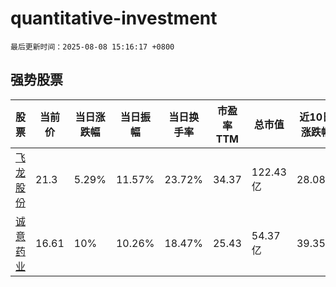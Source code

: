 # quantitative-investment

`最后更新时间：2025-08-08 15:16:17 +0800`

## 强势股票

|股票|当前价|当日涨跌幅|当日振幅|当日换手率|市盈率TTM|总市值|近10日涨跌幅|
|----|----|----|----|----|----|----|----|
|[飞龙股份](https://xueqiu.com/S/SZ002536)|21.3|5.29%|11.57%|23.72%|34.37|122.43亿|28.08%|
|[诚意药业](https://xueqiu.com/S/SH603811)|16.61|10%|10.26%|18.47%|25.43|54.37亿|39.35%|
